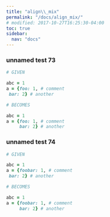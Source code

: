 ```yaml
---
title: "align\\_mix"
permalink: "/docs/align_mix/"
# modified: 2017-10-27T16:25:30-04:00
toc: true
sidebar:
  nav: "docs"
---
```

### unnamed test 73
```ruby
# GIVEN

abc = 1
a = {foo: 1, # comment
 bar: 2} # another

```
```ruby
# BECOMES

abc = 1
a = {foo: 1, # comment
     bar: 2} # another
```
### unnamed test 74
```ruby
# GIVEN

abc = 1
a = {foobar: 1, # comment
 bar: 2} # another

```
```ruby
# BECOMES

abc = 1
a = {foobar: 1, # comment
     bar: 2} # another
```
